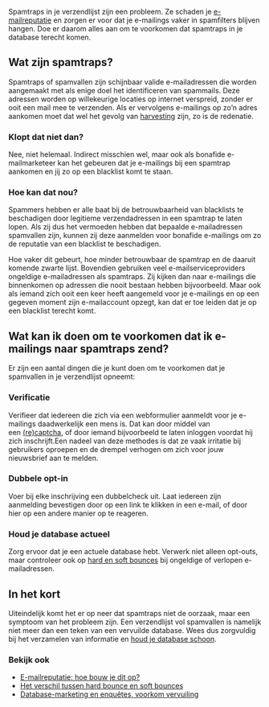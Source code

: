 Spamtraps in je verzendlijst zijn een probleem. Ze schaden je
[e-mailreputatie](./e-mailreputatie-hoe-bouw-je-dit-op.md)
en zorgen er voor dat je e-mailings vaker in spamfilters blijven hangen.
Doe er daarom alles aan om te voorkomen dat spamtraps in je database
terecht komen.

Wat zijn spamtraps?
-------------------

Spamtraps of spamvallen zijn schijnbaar valide e-mailadressen die worden
aangemaakt met als enige doel het identificeren van spammails. Deze
adressen worden op willekeurige locaties op internet verspreid, zonder
er ooit een mail mee te verzenden. Als er vervolgens e-mailings op zo’n
adres aankomen moet dat wel het gevolg
van [harvesting](http://en.wikipedia.org/wiki/Email_address_harvesting) zijn,
zo is de redenatie.

### Klopt dat niet dan?

Nee, niet helemaal. Indirect misschien wel, maar ook als bonafide
e-mailmarketeer kan het gebeuren dat je e-mailings bij een spamtrap
aankomen en jij zo op een blacklist komt te staan.

### Hoe kan dat nou?

Spammers hebben er alle baat bij de betrouwbaarheid van blacklists te
beschadigen door legitieme verzendadressen in een spamtrap te laten
lopen. Als zij dus het vermoeden hebben dat bepaalde e-mailadressen
spamvallen zijn, kunnen zij deze aanmelden voor bonafide e-mailings om
zo de reputatie van een blacklist te beschadigen.

Hoe vaker dit gebeurt, hoe minder betrouwbaar de spamtrap en de daaruit
komende zwarte lijst.
Bovendien gebruiken veel e-mailserviceproviders ongeldige e-mailadressen
als spamtraps. Zij kijken dan naar e-mailings die binnenkomen op
adressen die nooit bestaan hebben bijvoorbeeld.
Maar ook als iemand zich ooit een keer heeft aangemeld voor je
e-mailings en op een gegeven moment zijn e-mailaccount opzegt, kan dat
er toe leiden dat je op een blacklist terecht komt.

Wat kan ik doen om te voorkomen dat ik e-mailings naar spamtraps zend?
----------------------------------------------------------------------

Er zijn een aantal dingen die je kunt doen om te voorkomen dat je
spamvallen in je verzendlijst opneemt:

### Verificatie

Verifieer dat iedereen die zich via een webformulier aanmeldt voor je
e-mailings daadwerkelijk een mens is. Dat kan door middel van
een [(re)captcha](http://www.google.com/recaptcha), of door iemand
bijvoorbeeld te laten inloggen voordat hij zich inschrijft.Een nadeel
van deze methodes is dat ze vaak irritatie bij gebruikers oproepen en de
drempel verhogen om zich voor jouw nieuwsbrief aan te melden.

### Dubbele opt-in

Voer bij elke inschrijving een dubbelcheck uit. Laat iedereen zijn
aanmelding bevestigen door op een link te klikken in een e-mail, of door
hier op een andere manier op te reageren.

### Houd je database actueel

Zorg ervoor dat je een actuele database hebt. Verwerk niet alleen
opt-outs, maar controleer ook op [hard en soft
bounces](./het-verschil-tussen-hard-bounce-en-soft-bounces.md) bij
ongeldige of verlopen e-mailadressen.

In het kort
-----------

Uiteindelijk komt het er op neer dat spamtraps niet de oorzaak, maar een
symptoom van het probleem zijn. Een verzendlijst vol spamvallen is
namelijk niet meer dan een teken van een vervuilde database. Wees dus
zorgvuldig bij het verzamelen van informatie en [houd je database
schoon](./database-marketing-en-enquetes-voorkom-vervuiling.md).

### Bekijk ook

-   [E-mailreputatie: hoe bouw je dit
    op?](./e-mailreputatie-hoe-bouw-je-dit-op.md "E-mailreputatie: hoe bouw je dit op?")
-   [Het verschil tussen hard bounce en soft
    bounces](./het-verschil-tussen-hard-bounce-en-soft-bounces.md "Het verschil tussen hard bounce en soft bounces")
-   [Database-marketing en enquêtes, voorkom
    vervuiling](./database-marketing-en-enquetes-voorkom-vervuiling.md "Database-marketing en enquêtes, voorkom vervuiling")

